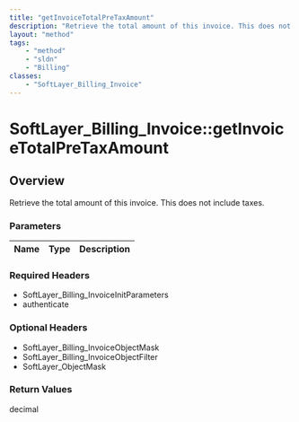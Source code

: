 ```yaml
---
title: "getInvoiceTotalPreTaxAmount"
description: "Retrieve the total amount of this invoice. This does not include taxes."
layout: "method"
tags:
    - "method"
    - "sldn"
    - "Billing"
classes:
    - "SoftLayer_Billing_Invoice"
---
```

# SoftLayer_Billing_Invoice::getInvoiceTotalPreTaxAmount
## Overview 
Retrieve the total amount of this invoice. This does not include taxes.

### Parameters 
|Name | Type | Description |
| --- | --- | --- |


### Required Headers
* SoftLayer_Billing_InvoiceInitParameters
* authenticate

### Optional Headers
* SoftLayer_Billing_InvoiceObjectMask
* SoftLayer_Billing_InvoiceObjectFilter
* SoftLayer_ObjectMask

### Return Values
decimal

